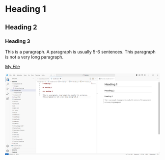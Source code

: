 # Heading 1

## Heading 2

### Heading 3

This is a paragraph. A paragraph is usually 5-6 sentences. This paragraph is not a very long paragraph. 

[My File](./responses.txt)

![screenshot](./images/Screenshot.png)
